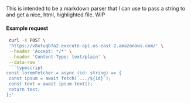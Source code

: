 This is intended to be a markdown parser that I can use to pass a string to and get a nice, html, highlighted file. WIP

#### Example request

````bash
 curl -X POST \
 'https://v8xtuqb7a2.execute-api.us-east-2.amazonaws.com/' \
 --header 'Accept: */*' \
 --header 'Content-Type: text/plain' \
 --data-raw '
 ```typescript
const loremFetcher = async (id: string) => {
 const ipsum = await fetch(`.../${id}`);
 const text = await ipsum.text();
 return text;
};'
````
